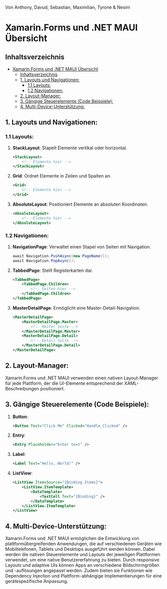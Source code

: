 
Von Anthony, Davud, Sebastian, Maximilian, Tyrone & Nesim

# Xamarin.Forms und .NET MAUI Übersicht

## Inhaltsverzeichnis

- [Xamarin.Forms und .NET MAUI Übersicht](#xamarinforms-und-net-maui-übersicht)
  - [Inhaltsverzeichnis](#inhaltsverzeichnis)
  - [1. Layouts und Navigationen:](#1-layouts-und-navigationen)
    - [1.1 Layouts:](#11-layouts)
    - [1.2 Navigationen:](#12-navigationen)
  - [2. Layout-Manager:](#2-layout-manager)
  - [3. Gängige Steuerelemente (Code Beispiele):](#3-gängige-steuerelemente-code-beispiele)
  - [4. Multi-Device-Unterstützung:](#4-multi-device-unterstützung)


## 1. Layouts und Navigationen:

### 1.1 Layouts:
1. **StackLayout**: Stapelt Elemente vertikal oder horizontal.
   ```xml
   <StackLayout>
       <!-- Elemente hier -->
   </StackLayout>
   ```

2. **Grid**: Ordnet Elemente in Zeilen und Spalten an.
   ```xml
   <Grid>
       <!-- Elemente hier -->
   </Grid>
   ```

3. **AbsoluteLayout**: Positioniert Elemente an absoluten Koordinaten.
   ```xml
   <AbsoluteLayout>
       <!-- Elemente hier -->
   </AbsoluteLayout>
   ```

### 1.2 Navigationen:
1. **NavigationPage**: Verwaltet einen Stapel von Seiten mit Navigation.
   ```csharp
   await Navigation.PushAsync(new PageName());
   await Navigation.PopAsync();
   ```

2. **TabbedPage**: Stellt Registerkarten dar.
   ```xml
   <TabbedPage>
       <TabbedPage.Children>
           <!-- Seiten hier -->
       </TabbedPage.Children>
   </TabbedPage>
   ```

3. **MasterDetailPage**: Ermöglicht eine Master-Detail-Navigation.
   ```xml
   <MasterDetailPage>
       <MasterDetailPage.Master>
           <!-- Master Seite -->
       </MasterDetailPage.Master>
       <MasterDetailPage.Detail>
           <!-- Detail Seite -->
       </MasterDetailPage.Detail>
   </MasterDetailPage>
   ```

## 2. Layout-Manager:
Xamarin.Forms und .NET MAUI verwenden einen nativen Layout-Manager für jede Plattform, der die UI-Elemente entsprechend der XAML-Beschreibungen positioniert.

## 3. Gängige Steuerelemente (Code Beispiele):
1. **Button**:
   ```xml
   <Button Text="Click Me" Clicked="Handle_Clicked" />
   ```

2. **Entry**:
   ```xml
   <Entry Placeholder="Enter text" />
   ```

3. **Label**:
   ```xml
   <Label Text="Hello, World!" />
   ```

4. **ListView**:
   ```xml
   <ListView ItemsSource="{Binding Items}">
       <ListView.ItemTemplate>
           <DataTemplate>
               <TextCell Text="{Binding}" />
           </DataTemplate>
       </ListView.ItemTemplate>
   </ListView>
   ```

## 4. Multi-Device-Unterstützung:
Xamarin.Forms und .NET MAUI ermöglichen die Entwicklung von plattformübergreifenden Anwendungen, die auf verschiedenen Geräten wie Mobiltelefonen, Tablets und Desktops ausgeführt werden können. Dabei werden die nativen Steuerelemente und Layouts der jeweiligen Plattformen verwendet, um eine native Benutzererfahrung zu bieten. Durch responsive Layouts und adaptive UIs können Apps an verschiedene Bildschirmgrößen und -auflösungen angepasst werden. Zudem bieten sie Funktionen wie Dependency Injection und Plattform-abhängige Implementierungen für eine gerätespezifische Anpassung.
